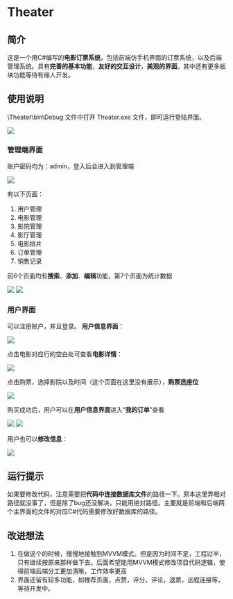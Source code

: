 # Theater

## 简介
这是一个用C#编写的**电影订票系统**，包括前端仿手机界面的订票系统，以及后端管理系统。具有**完善的基本功能**，**友好的交互设计**，**美观的界面**。其中还有更多板块功能等待有缘人开发。

## 使用说明
\Theater\bin\Debug 文件中打开 Theater.exe 文件，即可运行登陆界面。

![](\images/登陆界面.png)


### 管理端界面
账户密码均为：admin，登入后会进入到管理端

![](images/管理端1.png)

有以下页面：
1. 用户管理
2. 电影管理
3. 影院管理
4. 影厅管理
5. 电影排片
6. 订单管理
7. 销售记录

前6个页面均有**搜索**、**添加**、**编辑**功能，第7个页面为统计数据

![](images/电影排片.png)
![](images/编辑电影信息.png)


### 用户界面
可以注册账户，并且登录。
**用户信息界面**：

![](images/电影放映列表.png)

点击电影对应行的空白处可查看**电影详情**：

![](images/电影详情.png)

点击购票，选择影院以及时间（这个页面在这里没有展示），**购票选座位**

![](images/购票选座.png)

购买成功后，用户可以在**用户信息界面**进入“**我的订单**”查看

![](images/用户信息.png)
![](images/用户查看订单.png)

用户也可以**修改信息**：

![](images/用户信息修改.png)

## 运行提示
如果要修改代码，注意需要把**代码中连接数据库文件**的路径一下。原本这里弄相对路径就没事了，但是除了bug还没解决，只能用绝对路径。主要就是前端和后端两个主界面的文件的对应C#代码需要修改好数据库的路径。

## 改进想法
1. 在做这个的时候，慢慢地接触到MVVM模式。但是因为时间不足，工程过半，只有继续按原来那样做下去。后面希望能用MVVM模式修改项目代码逻辑，使得前端后端分工更加清晰，工作效率更高
2. 界面还留有较多功能，如推荐页面，点赞，评分，评论，退票，远程连接等，等待开发中。